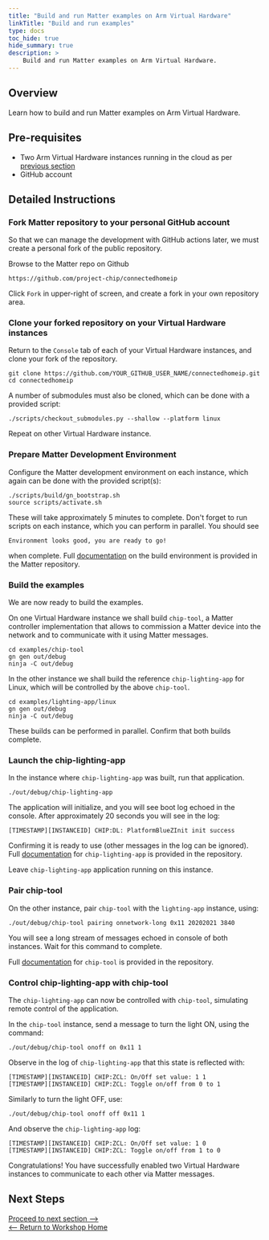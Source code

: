 ```yaml
---
title: "Build and run Matter examples on Arm Virtual Hardware"
linkTitle: "Build and run examples"
type: docs
toc_hide: true
hide_summary: true
description: >
    Build and run Matter examples on Arm Virtual Hardware.
---
```

## Overview

Learn how to build and run Matter examples on Arm Virtual Hardware.

## Pre-requisites

* Two Arm Virtual Hardware instances running in the cloud as per [previous section](/devsummit22/setup)
* GitHub account

## Detailed Instructions

### Fork Matter repository to your personal GitHub account

So that we can manage the development with GitHub actions later, we must create a personal fork of the public repository.

Browse to the Matter repo on Github
```console
https://github.com/project-chip/connectedhomeip
```

Click `Fork` in upper-right of screen, and create a fork in your own repository area.

### Clone your forked repository on your Virtual Hardware instances

Return to the `Console` tab of each of your Virtual Hardware instances, and clone your fork of the repository.
```console
git clone https://github.com/YOUR_GITHUB_USER_NAME/connectedhomeip.git
cd connectedhomeip
```
A number of submodules must also be cloned, which can be done with a provided script:
```console
./scripts/checkout_submodules.py --shallow --platform linux
```
Repeat on other Virtual Hardware instance.

### Prepare Matter Development Environment

Configure the Matter development environment on each instance, which again can be done with the provided script(s):
```console
./scripts/build/gn_bootstrap.sh
source scripts/activate.sh
```
These will take approximately 5 minutes to complete. Don't forget to run scripts on each instance, which you can perform in parallel. You should see
```
Environment looks good, you are ready to go!
```
when complete. Full [documentation](https://github.com/project-chip/connectedhomeip/blob/master/docs/guides/BUILDING.md) on the build environment is provided in the Matter repository.

### Build the examples

We are now ready to build the examples.

On one Virtual Hardware instance we shall build `chip-tool`, a Matter controller implementation that allows to commission a Matter device into the network and to communicate with it using Matter messages.
```console
cd examples/chip-tool
gn gen out/debug
ninja -C out/debug
```
In the other instance we shall build the reference `chip-lighting-app` for Linux, which will be controlled by the above `chip-tool`.
```console
cd examples/lighting-app/linux
gn gen out/debug
ninja -C out/debug
```
These builds can be performed in parallel. Confirm that both builds complete.

### Launch the chip-lighting-app

In the instance where `chip-lighting-app` was built, run that application.
```console
./out/debug/chip-lighting-app
```
The application will initialize, and you will see boot log echoed in the console. After approximately 20 seconds you will see in the log:
```
[TIMESTAMP][INSTANCEID] CHIP:DL: PlatformBlueZInit init success
```
Confirming it is ready to use (other messages in the log can be ignored). Full [documentation](https://github.com/project-chip/connectedhomeip/tree/master/examples/lighting-app/linux) for `chip-lighting-app` is provided in the repository.

Leave `chip-lighting-app` application running on this instance.

### Pair chip-tool

On the other instance, pair `chip-tool` with the `lighting-app` instance, using:
```console
./out/debug/chip-tool pairing onnetwork-long 0x11 20202021 3840
```
You will see a long stream of messages echoed in console of both instances. Wait for this command to complete.

Full [documentation](https://github.com/project-chip/connectedhomeip/tree/master/examples/chip-tool) for `chip-tool` is provided in the repository.

### Control chip-lighting-app with chip-tool

The `chip-lighting-app` can now be controlled with `chip-tool`, simulating remote control of the application.

In the `chip-tool` instance, send a message to turn the light ON, using the command:
```console
./out/debug/chip-tool onoff on 0x11 1
```
Observe in the log of `chip-lighting-app` that this state is reflected with:
```
[TIMESTAMP][INSTANCEID] CHIP:ZCL: On/Off set value: 1 1
[TIMESTAMP][INSTANCEID] CHIP:ZCL: Toggle on/off from 0 to 1
```
Similarly to turn the light OFF, use:
```console
./out/debug/chip-tool onoff off 0x11 1
```
And observe the `chip-lighting-app` log:
```
[TIMESTAMP][INSTANCEID] CHIP:ZCL: On/Off set value: 1 0
[TIMESTAMP][INSTANCEID] CHIP:ZCL: Toggle on/off from 1 to 0
```
Congratulations! You have successfully enabled two Virtual Hardware instances to communicate to each other via Matter messages.

## Next Steps

[Proceed to next section -->](/devsummit22/cicd_sh)\
[<-- Return to Workshop Home](/devsummit22/#sections)
